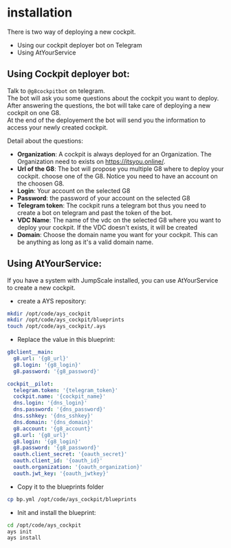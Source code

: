 # installation
There is two way of deploying a new cockpit.
- Using our cockpit deployer bot on Telegram
- Using AtYourService

## Using Cockpit deployer bot:
Talk to `@g8cockpitbot` on telegram.  
The bot will ask you some questions about the cockpit you want to deploy. After answering the questions, the bot will take care of deploying a new cockpit on one G8.  
At the end of the deployement the bot will send you the information to access your newly created cockpit.

Detail about the questions:
- **Organization**: A cockpit is always deployed for an Organization. The Organization need to exists on https://itsyou.online/.
- **Url of the G8**: The bot will propose you multiple G8 where to deploy your cockpit. choose one of the G8. Notice you need to have an account on the choosen G8.
- **Login**: Your account on the selected G8
- **Password**: the password of your account on the selected G8
- **Telegram token**: The cockpit runs a telegram bot thus you need to create a bot on telegram and past the token of the bot.
- **VDC Name**: The name of the vdc on the selected G8 where you want to deploy your cockpit. If the VDC doesn't exists, it will be created
- **Domain**: Choose the domain name you want for your cockpit. This can be anything as long as it's a valid domain name.

## Using AtYourService:
If you have a system with JumpScale installed, you can use AtYourService to create a new cockpit.

- create a AYS repository:
```bash
mkdir /opt/code/ays_cockpit
mkdir /opt/code/ays_cockpit/blueprints
touch /opt/code/ays_cockpit/.ays
```
- Replace the value in this blueprint:

```yaml
g8client__main:
  g8.url: '{g8_url}'
  g8.login: '{g8_login}'
  g8.password: '{g8_password}'

cockpit__pilot:
  telegram.token: '{telegram_token}'
  cockpit.name: '{cockpit_name}'
  dns.login: '{dns_login}'
  dns.password: '{dns_password}'
  dns.sshkey: '{dns_sshkey}'
  dns.domain: '{dns_domain}'
  g8.account: '{g8_account}'
  g8.url: '{g8_url}'
  g8.login: '{g8_login}'
  g8.password: '{g8_password}'
  oauth.client_secret: '{oauth_secret}'
  oauth.client_id: '{oauth_id}'
  oauth.organization: '{oauth_organization}'
  oauth.jwt_key: '{oauth_jwtkey}'
```
- Copy it to the blueprints folder  
```bash
cp bp.yml /opt/code/ays_cockpit/blueprints
```
- Init and install the blueprint:
```bash
cd /opt/code/ays_cockpit
ays init
ays install
```